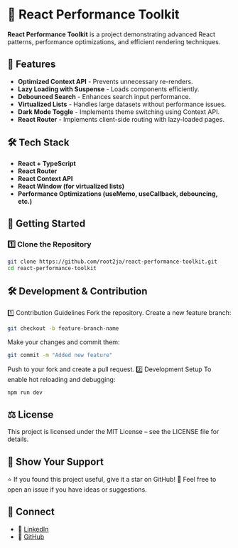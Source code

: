 # 🚀 React Performance Toolkit

**React Performance Toolkit** is a project demonstrating advanced React patterns, performance optimizations, and efficient rendering techniques.

## 📌 Features
- **Optimized Context API** - Prevents unnecessary re-renders.
- **Lazy Loading with Suspense** - Loads components efficiently.
- **Debounced Search** - Enhances search input performance.
- **Virtualized Lists** - Handles large datasets without performance issues.
- **Dark Mode Toggle** - Implements theme switching using Context API.
- **React Router** - Implements client-side routing with lazy-loaded pages.

## 🛠️ Tech Stack
- **React + TypeScript**
- **React Router**
- **React Context API**
- **React Window (for virtualized lists)**
- **Performance Optimizations (useMemo, useCallback, debouncing, etc.)**

## 🚀 Getting Started

### **1️⃣ Clone the Repository**
```sh
git clone https://github.com/root2ja/react-performance-toolkit.git
cd react-performance-toolkit
```

## 🛠️ Development & Contribution
1️⃣ Contribution Guidelines
Fork the repository.
Create a new feature branch:
 ```sh
git checkout -b feature-branch-name
```
Make your changes and commit them:
```sh
git commit -m "Added new feature"
```
Push to your fork and create a pull request.
2️⃣ Development Setup
To enable hot reloading and debugging:
 ```bash
npm run dev
```
## ⚖️ License
This project is licensed under the MIT License – see the LICENSE file for details.



## 🌟 Show Your Support
⭐ If you found this project useful, give it a star on GitHub!
💬 Feel free to open an issue if you have ideas or suggestions.

## 📩 Connect
- 💼 [LinkedIn](https://in.linkedin.com/in/rutuja-b)  
- 🐙 [GitHub](https://github.com/Roo2ja)
